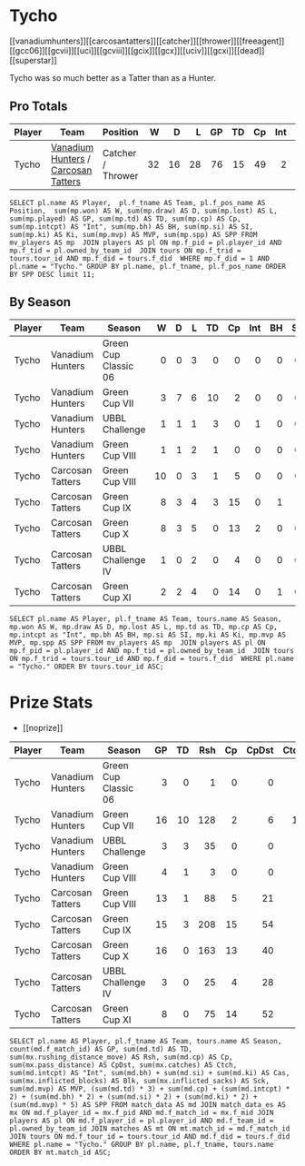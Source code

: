 # Tycho

[[vanadiumhunters]][[carcosantatters]][[catcher]][[thrower]][[freeagent]][[gcc06]][[gcvii]][[uci]][[gcviii]][[gcix]][[gcx]][[uciv]][[gcxi]][[dead]][[superstar]]

Tycho was so much better as a Tatter than as a Hunter. 

## Pro Totals
| Player           | Team        | Position      | W | D | L | GP | TD | Cp | Int | BH | SI | Ki | MVP | SPP |
|------------------|-------------|---------------|--:|--:|--:|---:|---:|---:|----:|---:|---:|---:|----:|----:|
| Tycho  | [Vanadium Hunters](../teams/vanadiumhunters) / [Carcosan Tatters](../teams/carcosantatters) | Catcher / Thrower   |   32 |   16 |   28 |   76 |   15 |   49 |    2 |    2 |    1 |    0 |    3 |  119 |

```
SELECT pl.name AS Player,  pl.f_tname AS Team, pl.f_pos_name AS Position,  sum(mp.won) AS W, sum(mp.draw) AS D, sum(mp.lost) AS L, sum(mp.played) AS GP, sum(mp.td) AS TD, sum(mp.cp) AS Cp, sum(mp.intcpt) AS "Int", sum(mp.bh) AS BH, sum(mp.si) AS SI, sum(mp.ki) AS Ki, sum(mp.mvp) AS MVP, sum(mp.spp) AS SPP FROM mv_players AS mp  JOIN players AS pl ON mp.f_pid = pl.player_id AND mp.f_tid = pl.owned_by_team_id  JOIN tours ON mp.f_trid = tours.tour_id AND mp.f_did = tours.f_did  WHERE mp.f_did = 1 AND pl.name = "Tycho." GROUP BY pl.name, pl.f_tname, pl.f_pos_name ORDER BY SPP DESC limit 11;
```

## By Season

| Player | Team         | Season          | W | D | L | TD | Cp | Int | BH | SI | Ki | MVP | SPP |
|--------|--------------|-----------------|--:|--:|--:|---:|---:|----:|---:|---:|---:|----:|----:|
| Tycho  | Vanadium Hunters | Green Cup Classic 06 |    0 |    0 |    3 |    0 |    0 |    0 |    0 |    0 |    0 |    0 |    0 |
| Tycho  | Vanadium Hunters | Green Cup VII        |    3 |    7 |    6 |   10 |    2 |    0 |    0 |    0 |    0 |    0 |   32 |
| Tycho  | Vanadium Hunters | UBBL Challenge       |    1 |    1 |    1 |    3 |    0 |    1 |    0 |    0 |    0 |    0 |   11 |
| Tycho  | Vanadium Hunters | Green Cup VIII       |    1 |    1 |    2 |    1 |    0 |    0 |    0 |    0 |    0 |    0 |    3 |
| Tycho  | Carcosan Tatters | Green Cup VIII       |   10 |    0 |    3 |    1 |    5 |    0 |    0 |    0 |    0 |    1 |   13 |
| Tycho  | Carcosan Tatters | Green Cup IX         |    8 |    3 |    4 |    3 |   15 |    0 |    1 |    1 |    0 |    0 |   28 |
| Tycho  | Carcosan Tatters | Green Cup X          |    8 |    3 |    5 |    0 |   13 |    2 |    0 |    0 |    0 |    2 |   27 |
| Tycho  | Carcosan Tatters | UBBL Challenge IV    |    1 |    0 |    2 |    0 |    4 |    0 |    0 |    0 |    0 |    0 |    4 |
| Tycho  | Carcosan Tatters | Green Cup XI         |    2 |    2 |    4 |    0 |   14 |    0 |    1 |    0 |    0 |    0 |   16 |


```
SELECT pl.name AS Player, pl.f_tname AS Team, tours.name AS Season, mp.won AS W, mp.draw AS D, mp.lost AS L, mp.td as TD, mp.cp AS Cp, mp.intcpt as "Int", mp.bh AS BH, mp.si AS SI, mp.ki AS Ki, mp.mvp AS MVP, mp.spp AS SPP FROM mv_players AS mp  JOIN players AS pl ON mp.f_pid = pl.player_id AND mp.f_tid = pl.owned_by_team_id  JOIN tours ON mp.f_trid = tours.tour_id AND mp.f_did = tours.f_did  WHERE pl.name = "Tycho." ORDER BY tours.tour_id ASC;
```

# Prize Stats

* [[noprize]]

| Player | Team         | Season          | GP | TD | Rsh | Cp | CpDst | Ctch | Int | Cas | Blk | Sck | MVP | SPP |
|--------|--------------|-----------------|---:|---:|----:|---:|------:|-----:|----:|----:|----:|----:|----:|----:|
| Tycho  | Vanadium Hunters | Green Cup Classic 06 |  3 |    0 |    1 |    0 |     0 |    3 |    0 |    0 |    0 |    0 |    0 |    0 |
| Tycho  | Vanadium Hunters | Green Cup VII        | 16 |   10 |  128 |    2 |     6 |   13 |    0 |    0 |    6 |    0 |    0 |   32 |
| Tycho  | Vanadium Hunters | UBBL Challenge       |  3 |    3 |   35 |    0 |     0 |    5 |    1 |    0 |    5 |    0 |    0 |   11 |
| Tycho  | Vanadium Hunters | Green Cup VIII       |  4 |    1 |    3 |    0 |     0 |    1 |    0 |    0 |    1 |    0 |    0 |    3 |
| Tycho  | Carcosan Tatters | Green Cup VIII       | 13 |    1 |   88 |    5 |    21 |    1 |    0 |    0 |   13 |    1 |    1 |   13 |
| Tycho  | Carcosan Tatters | Green Cup IX         | 15 |    3 |  208 |   15 |    54 |    1 |    0 |    2 |    7 |    0 |    0 |   28 |
| Tycho  | Carcosan Tatters | Green Cup X          | 16 |    0 |  163 |   13 |    40 |    0 |    2 |    0 |    5 |    0 |    2 |   27 |
| Tycho  | Carcosan Tatters | UBBL Challenge IV    |  3 |    0 |   25 |    4 |    28 |    0 |    0 |    0 |    0 |    0 |    0 |    4 |
| Tycho  | Carcosan Tatters | Green Cup XI         |  8 |    0 |   75 |   14 |    52 |    0 |    0 |    1 |   12 |    1 |    0 |   16 |

```
SELECT pl.name AS Player, pl.f_tname AS Team, tours.name AS Season, count(md.f_match_id) AS GP, sum(md.td) AS TD, sum(mx.rushing_distance_move) AS Rsh, sum(md.cp) AS Cp, sum(mx.pass_distance) AS CpDst, sum(mx.catches) AS Ctch, sum(md.intcpt) AS "Int", sum(md.bh) + sum(md.si) + sum(md.ki) AS Cas, sum(mx.inflicted_blocks) AS Blk, sum(mx.inflicted_sacks) AS Sck, sum(md.mvp) AS MVP, (sum(md.td) * 3) + sum(md.cp) + (sum(md.intcpt) * 2) + (sum(md.bh) * 2) + (sum(md.si) * 2) + (sum(md.ki) * 2) + (sum(md.mvp) * 5) AS SPP FROM match_data AS md JOIN match_data_es AS mx ON md.f_player_id = mx.f_pid AND md.f_match_id = mx.f_mid JOIN players AS pl ON md.f_player_id = pl.player_id AND md.f_team_id = pl.owned_by_team_id JOIN matches AS mt ON mt.match_id = md.f_match_id JOIN tours ON md.f_tour_id = tours.tour_id AND md.f_did = tours.f_did WHERE pl.name = "Tycho." GROUP BY pl.name, pl.f_tname, tours.name ORDER BY mt.match_id ASC;
```